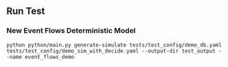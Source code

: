 ## Run Test
### New Event Flows Deterministic Model
```console
python python/main.py generate-simulate tests/test_config/demo_db.yaml tests/test_config/demo_sim_with_decide.yaml --output-dir test_output --name event_flows_demo
```
